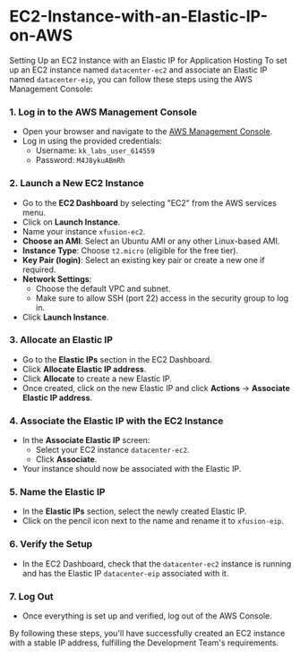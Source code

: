 # EC2-Instance-with-an-Elastic-IP-on-AWS
Setting Up an EC2 Instance with an Elastic IP for Application Hosting
To set up an EC2 instance named `datacenter-ec2` and associate an Elastic IP named `datacenter-eip`, you can follow these steps using the AWS Management Console:

### 1. **Log in to the AWS Management Console**
   - Open your browser and navigate to the [AWS Management Console](https://767398003596.signin.aws.amazon.com/console?region=us-east-1).
   - Log in using the provided credentials: 
     - Username: `kk_labs_user_614559`
     - Password: `M4J8ykuABmRh`

### 2. **Launch a New EC2 Instance**
   - Go to the **EC2 Dashboard** by selecting "EC2" from the AWS services menu.
   - Click on **Launch Instance**.
   - Name your instance `xfusion-ec2`.
   - **Choose an AMI**: Select an Ubuntu AMI or any other Linux-based AMI.
   - **Instance Type**: Choose `t2.micro` (eligible for the free tier).
   - **Key Pair (login)**: Select an existing key pair or create a new one if required.
   - **Network Settings**: 
     - Choose the default VPC and subnet.
     - Make sure to allow SSH (port 22) access in the security group to log in.
   - Click **Launch Instance**.

### 3. **Allocate an Elastic IP**
   - Go to the **Elastic IPs** section in the EC2 Dashboard.
   - Click **Allocate Elastic IP address**.
   - Click **Allocate** to create a new Elastic IP.
   - Once created, click on the new Elastic IP and click **Actions** -> **Associate Elastic IP address**.

### 4. **Associate the Elastic IP with the EC2 Instance**
   - In the **Associate Elastic IP** screen:
     - Select your EC2 instance `datacenter-ec2`.
     - Click **Associate**.
   - Your instance should now be associated with the Elastic IP.

### 5. **Name the Elastic IP**
   - In the **Elastic IPs** section, select the newly created Elastic IP.
   - Click on the pencil icon next to the name and rename it to `xfusion-eip`.

### 6. **Verify the Setup**
   - In the EC2 Dashboard, check that the `datacenter-ec2` instance is running and has the Elastic IP `datacenter-eip` associated with it.

### 7. **Log Out**
   - Once everything is set up and verified, log out of the AWS Console.

By following these steps, you'll have successfully created an EC2 instance with a stable IP address, fulfilling the Development Team's requirements.
